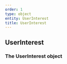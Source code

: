 ```yaml
---
order: 1
type: object
entity: UserInterest
title: UserInterest
---
```


## UserInterest

### The UserInterest object
